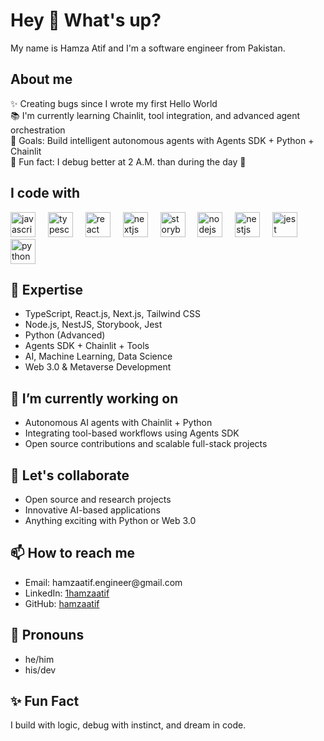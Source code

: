 <h1 align="left">Hey 👋 What's up?</h1>

<p align="left">My name is Hamza Atif and I'm a software engineer from Pakistan.</p>

<h2 align="left">About me</h2>

<p align="left">
✨ Creating bugs since I wrote my first Hello World<br>
📚 I'm currently learning Chainlit, tool integration, and advanced agent orchestration<br>
🎯 Goals: Build intelligent autonomous agents with Agents SDK + Python + Chainlit<br>
🎲 Fun fact: I debug better at 2 A.M. than during the day 🌙
</p>

<h2 align="left">I code with</h2>

<div align="left">
  <img src="https://cdn.jsdelivr.net/gh/devicons/devicon/icons/javascript/javascript-original.svg" height="40" alt="javascript logo" />
  <img width="12" />
  <img src="https://cdn.jsdelivr.net/gh/devicons/devicon/icons/typescript/typescript-original.svg" height="40" alt="typescript logo" />
  <img width="12" />
  <img src="https://cdn.jsdelivr.net/gh/devicons/devicon/icons/react/react-original.svg" height="40" alt="react logo" />
  <img width="12" />
  <img src="https://cdn.jsdelivr.net/gh/devicons/devicon/icons/nextjs/nextjs-original.svg" height="40" alt="nextjs logo" />
  <img width="12" />
  <img src="https://cdn.jsdelivr.net/gh/devicons/devicon/icons/storybook/storybook-original.svg" height="40" alt="storybook logo" />
  <img width="12" />
  <img src="https://cdn.jsdelivr.net/gh/devicons/devicon/icons/nodejs/nodejs-original.svg" height="40" alt="nodejs logo" />
  <img width="12" />
  <img src="https://cdn.jsdelivr.net/gh/devicons/devicon/icons/nestjs/nestjs-original.svg" height="40" alt="nestjs logo" />
  <img width="12" />
  <img src="https://cdn.jsdelivr.net/gh/devicons/devicon/icons/jest/jest-plain.svg" height="40" alt="jest logo" />
  <img width="12" />
  <img src="https://cdn.jsdelivr.net/gh/devicons/devicon/icons/python/python-original.svg" height="40" alt="python logo" />
</div>

<h2 align="left">🧠 Expertise</h2>

<ul>
  <li>TypeScript, React.js, Next.js, Tailwind CSS</li>
  <li>Node.js, NestJS, Storybook, Jest</li>
  <li>Python (Advanced)</li>
  <li>Agents SDK + Chainlit + Tools</li>
  <li>AI, Machine Learning, Data Science</li>
  <li>Web 3.0 & Metaverse Development</li>
</ul>

<h2 align="left">🚀 I’m currently working on</h2>

<ul>
  <li>Autonomous AI agents with Chainlit + Python</li>
  <li>Integrating tool-based workflows using Agents SDK</li>
  <li>Open source contributions and scalable full-stack projects</li>
</ul>

<h2 align="left">🤝 Let's collaborate</h2>

<ul>
  <li>Open source and research projects</li>
  <li>Innovative AI-based applications</li>
  <li>Anything exciting with Python or Web 3.0</li>
</ul>

<h2 align="left">📫 How to reach me</h2>

<ul>
  <li>Email: hamzaatif.engineer@gmail.com</li>
  <li>LinkedIn: <a href="https://www.linkedin.com/in/1hamzaatif">1hamzaatif</a></li>
  <li>GitHub: <a href="https://github.com/hamzaatif">hamzaatif</a></li>
</ul>

<h2 align="left">💬 Pronouns</h2>

<ul>
  <li>he/him</li>
  <li>his/dev</li>
</ul>

<h2 align="left">✨ Fun Fact</h2>

<p>I build with logic, debug with instinct, and dream in code.</p>
